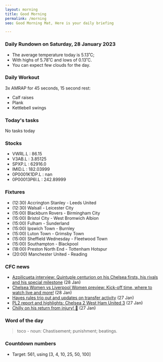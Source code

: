 ```yaml
---
layout: morning
title: Good Morning
permalink: /morning
seo: Good Morning Mat, Here is your daily briefing

---
```


<!-- weather_marker starts -->
### Daily Rundown on Saturday, 28 January 2023

- The average temperature today is 5.13˚C;
- With highs of 5.78˚C and lows of 0.13˚C.
- You can expect few clouds for the day.

<!-- weather_marker ends -->

### Daily Workout
<!-- workout_marker starts -->
3x AMRAP for 45 seconds, 15 second rest:

- Calf raises
- Plank
- Kettlebell swings

<!-- workout_marker ends -->

### Today's tasks
<!-- task_marker starts -->
No tasks today
<!-- task_marker ends -->

### Stocks

<!-- stocks_marker starts -->

- VWRL.L : 86.15
- V3AB.L : 3.85125
- SPXP.L : 62916.0
- IMID.L : 182.03999
- 0P0001K1DP.L : nan
- 0P00013P6I.L : 242.89999

<!-- stocks_marker ends -->

### Fixtures

<!-- sports_marker starts -->

<ul>
<li>(12:30) Accrington Stanley - Leeds United</li>
<li>(12:30) Walsall - Leicester City</li>
<li>(15:00) Blackburn Rovers - Birmingham City</li>
<li>(15:00) Bristol City - West Bromwich Albion</li>
<li>(15:00) Fulham - Sunderland</li>
<li>(15:00) Ipswich Town - Burnley</li>
<li>(15:00) Luton Town - Grimsby Town</li>
<li>(15:00) Sheffield Wednesday - Fleetwood Town</li>
<li>(15:00) Southampton - Blackpool</li>
<li>(18:00) Preston North End - Tottenham Hotspur</li>
<li>(20:00) Manchester United - Reading</li>
</ul>

<!-- sports_marker ends -->

### CFC news

<!-- cfc_marker starts -->
- [Azpilicueta interview: Quintuple centurion on his Chelsea firsts, his rivals and his special milestone](https://chelseafc.com/en/news/article/azpilicueta-interview-quintuple-centurion-on-his-chelsea-firsts-his-rivals) (28 Jan)
- [Chelsea Women vs Liverpool Women preview: Kick-off time, where to watch live and more!](https://chelseafc.com/en/news/article/chelsea-women-vs-liverpool-women-preview-kick-off-time-how-to-watch-live) (28 Jan)
- [Hayes rules trio out and updates on transfer activity](https://chelseafc.com/en/news/article/hayes-rules-trio-out-and-updates-on-transfer-activity) (27 Jan)
- [PL2 report and highlights: Chelsea 2 West Ham United 3](https://chelseafc.com/en/news/article/pl2-report-chelsea-2-west-ham-united-3) (27 Jan)
- [Chilly on his return from injury! 👊](https://chelseafc.com/en/video/230125-chilwell-wt-16x9) (27 Jan)

<!-- cfc_marker ends -->

### Word of the day
<!-- word_marker starts -->

 > toco - noun: Chastisement; punishment; beatings.

<!-- word_marker ends -->

### Countdown numbers
<!-- game_marker starts -->

- Target: 561, using [3, 4, 10, 25, 50, 100]

<!-- game_marker ends -->
